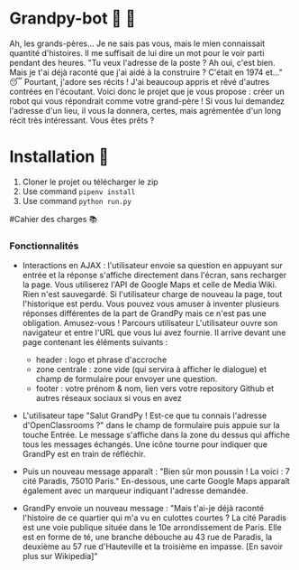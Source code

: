 # Grandpy-bot :older_man: :robot:
Ah, les grands-pères... Je ne sais pas vous, mais le mien connaissait quantité d'histoires. Il me suffisait de lui dire un mot pour le voir parti pendant des heures. "Tu veux l'adresse de la poste ? Ah oui, c'est bien. Mais je t'ai déjà raconté que j'ai aidé à la construire ? C'était en 1974 et..." 😴
Pourtant, j'adore ses récits ! J'ai beaucoup appris et rêvé d'autres contrées en l'écoutant. Voici donc le projet que je vous propose : créer un robot qui vous répondrait comme votre grand-père ! Si vous lui demandez l'adresse d'un lieu, il vous la donnera, certes, mais agrémentée d'un long récit très intéressant. Vous êtes prêts ?

# Installation :wrench:
1. Cloner le projet ou télécharger le zip
2. Use command ``pipenv install``
3. Use command ``python run.py``

#Cahier des charges :books:
### Fonctionnalités
- Interactions en AJAX : l'utilisateur envoie sa question en appuyant sur entrée et la réponse s'affiche directement dans l'écran, sans recharger la page.
Vous utiliserez l'API de Google Maps et celle de Media Wiki.
Rien n'est sauvegardé. Si l'utilisateur charge de nouveau la page, tout l'historique est perdu.
Vous pouvez vous amuser à inventer plusieurs réponses différentes de la part de GrandPy mais ce n'est pas une obligation. Amusez-vous !
Parcours utilisateur
L'utilisateur ouvre son navigateur et entre l'URL que vous lui avez fournie. Il arrive devant une page contenant les éléments suivants :
  - header : logo et phrase d'accroche
  - zone centrale : zone vide (qui servira à afficher le dialogue) et champ de formulaire pour envoyer une question.
  - footer : votre prénom & nom, lien vers votre repository Github et autres réseaux sociaux si vous en avez
- L'utilisateur tape "Salut GrandPy ! Est-ce que tu connais l'adresse d'OpenClassrooms ?" dans le champ de formulaire puis appuie sur la touche Entrée. Le message s'affiche dans la zone du dessus qui affiche tous les messages échangés. Une icône tourne pour indiquer que GrandPy est en train de réfléchir.

- Puis un nouveau message apparaît : "Bien sûr mon poussin ! La voici : 7 cité Paradis, 75010 Paris." En-dessous, une carte Google Maps apparaît également avec un marqueur indiquant l'adresse demandée.

- GrandPy envoie un nouveau message : "Mais t'ai-je déjà raconté l'histoire de ce quartier qui m'a vu en culottes courtes ? La cité Paradis est une voie publique située dans le 10e arrondissement de Paris. Elle est en forme de té, une branche débouche au 43 rue de Paradis, la deuxième au 57 rue d'Hauteville et la troisième en impasse. [En savoir plus sur Wikipedia]"    